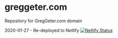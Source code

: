 # greggeter.com
Repository for GregGeter.com domain

2020-01-27 - Re-deployed to Netlify
[![Netlify Status](https://api.netlify.com/api/v1/badges/8cd0d898-ad64-4a98-a24d-2635f4110b79/deploy-status)](https://app.netlify.com/sites/mystifying-wiles-d524d9/deploys)
